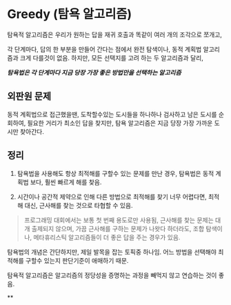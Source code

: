 
# Greedy (탐욕 알고리즘)

  
탐욕적 알고리즘은 우리가 원하는 답을 재귀 호출과 똑같이 여러 개의 조각으로 쪼개고,

각 단계마다, 답의 한 부분을 만들어 간다는 점에서 완전 탐색이나, 동적 계획법 알고리즘과 크게 다를것이 없음. 하지만, 모든 선택지를 고려 하는 두 알고리즘과 달리,

***탐욕법은 각 단계마다 지금 당장 가장 좋은 방법만을 선택하는 알고리즘***

  

## 외판원 문제

동적 계획법으로 접근했을땐, 도착할수있는 도시들을 하나하나 검사하고 남은 도시를 순회하여, 
필요한 거리가 최소인 답을 찾지만, 탐욕 알고리즘은 지금 당장 가장 가까운 도시만 찾아간다.
  

## 정리

1. 탐욕법을 사용해도 항상 최적해를 구할수 있는 문제를 만난 경우, 탐욕법은 동적 계획법 보다, 훨씬 빠르게 해를 찾음.

2. 시간이나 공간적 제약으로 인해 다른 방법으로 최적해를 찾기 너무 어렵다면, 최적해 대신, 근사해를 찾는 것으로 타협할 수 있음.

> 프로그래밍 대회에서는 보통 첫 번째 용도로만 사용됨, 근사해를 찾는 문제는 대개 출제되지 않으며, 가끔 근사해를 구하는 문제가 나왓다 하더라도, 조합 탐색이나, 메타휴리스틱 알고리즘들이 더 좋은 답을 주는 경우가 있음.

탐욕법의 개념은 간단하지만, 제일 발목을 잡는 토픽중 하나임.
어느 방법을 선택해야 최적해를 구할수 있는지 판단기준이 애매하기 때문.

탐욕적 알고리즘은 알고리즘의 정당성을 증명하는 과정을 빼먹지 않고 연습하는 것이 좋음.
  

**
